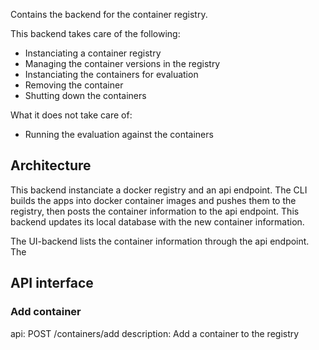 Contains the backend for the container registry.

This backend takes care of the following:

- Instanciating a container registry
- Managing the container versions in the registry
- Instanciating the containers for evaluation
- Removing the container
- Shutting down the containers

What it does not take care of:
- Running the evaluation against the containers



## Architecture
This backend instanciate a docker registry and an api endpoint.
The CLI builds the apps into docker container images and pushes them to the registry, then posts the container information to the api endpoint.
This backend updates its local database with the new container information.

The UI-backend lists the container information through the api endpoint.
The 
## API interface

### Add container
api: POST /containers/add
description: Add a container to the registry